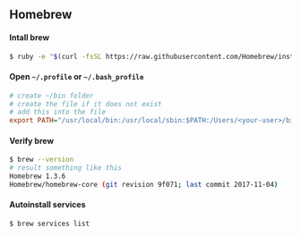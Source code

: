 ## Homebrew

#### Intall brew
```bash
$ ruby -e "$(curl -fsSL https://raw.githubusercontent.com/Homebrew/install/master/install)"
```

#### Open  `~/.profile` or `~/.bash_profile`
```ini
# create ~/bin folder
# create the file if it does not exist
# add this into the file
export PATH="/usr/local/bin:/usr/local/sbin:$PATH:/Users/<your-user>/bin"
```

#### Verify brew
```bash
$ brew --version
# result something like this
Homebrew 1.3.6
Homebrew/homebrew-core (git revision 9f071; last commit 2017-11-04)
```

#### Autoinstall services
```bash
$ brew services list
```
